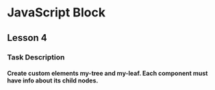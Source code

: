 # JavaScript Block

## Lesson 4

### Task Description

#### Create custom elements my-tree and my-leaf. Each component must have info about its child nodes.
